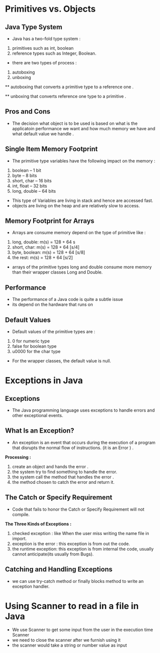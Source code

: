 # Primitives vs. Objects

## Java Type System

- Java has a two-fold type system :

1. primitives such as int, boolean
2. reference types such as Integer, Boolean.

- there are two types of process :

1. autoboxing
2. unboxing

** autoboxing that converts a primitive type to a reference one .

** unboxing that converts reference one type to a primitive .

## Pros and Cons

- The decision what object is to be used is based on what is the applicatoin performance we want and how much memory we have and what default value we handle .

## Single Item Memory Footprint

- The primitive type variables have the following impact on the memory :

1. boolean – 1 bit
2. byte – 8 bits
3. short, char – 16 bits
4. int, float – 32 bits
5. long, double – 64 bits

- This type of Variables are living in stack and hence are accessed fast.
- objects are living on the heap and are relatively slow to access.

## Memory Footprint for Arrays

- Arrays are consume  memory depend on the type of primitive like :

1. long, double: m(s) = 128 + 64 s
2. short, char: m(s) = 128 + 64 [s/4]
3. byte, boolean: m(s) = 128 + 64 [s/8]
4. the rest: m(s) = 128 + 64 [s/2]

- arrays of the primitive types long and double consume more memory than their wrapper classes Long and Double.

## Performance

- The performance of a Java code is quite a subtle issue
- its depend on the hardware that runs on

## Default Values

- Default values of the primitive types are :

1. 0 for numeric type
2. false for boolean type
3. u0000 for the char type

- For the wrapper classes, the default value is null.

# Exceptions in Java

## Exceptions

- The Java programming language uses exceptions to handle errors and other exceptional events.

## What Is an Exception?

- An exception is an event that occurs during the execution of a program that disrupts the normal flow of instructions. (it is an Error ) .

 **Processing :**

1. create an object and hands the error .
2. the system try to find something to handle the error.
3. the system call the method that handles the error .
4. the method chosen to catch the error and return it.

## The Catch or Specify Requirement

- Code that fails to honor the Catch or Specify Requirement will not compile.

**The Three Kinds of Exceptions :**

1. checked exception : like When the user miss writing the name file in import.
2. exception is the error : this exception is from out the code.
3. the runtime exception:  this exception is from internal the code, usually cannot anticipate(its usually from Bugs).

## Catching and Handling Exceptions

- we can use try-catch method or finally blocks method to write an exception handler.

# Using Scanner to read in a file in Java

- We use Scanner to get some input from the user in the execution time Scanner
- we need to close the scanner after we furnish using it
- the scanner would take a string or number value as input
